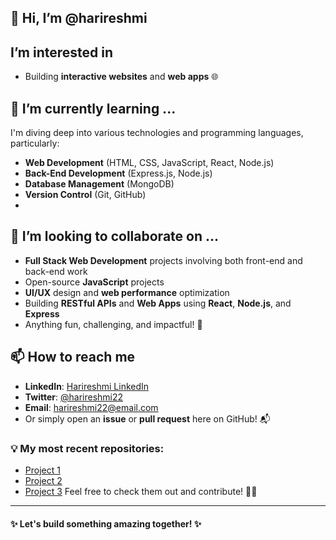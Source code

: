 ## 👋 Hi, I’m @harireshmi

## I’m interested in 
- Building **interactive websites** and **web apps** 🌐

## 🌱 I’m currently learning ...
I'm diving deep into various technologies and programming languages, particularly:
- **Web Development** (HTML, CSS, JavaScript, React, Node.js)
- **Back-End Development** (Express.js, Node.js)
- **Database Management** (MongoDB)
- **Version Control** (Git, GitHub)
- 
## 💞️ I’m looking to collaborate on ...
- **Full Stack Web Development** projects involving both front-end and back-end work
- Open-source **JavaScript** projects
- **UI/UX** design and **web performance** optimization
- Building **RESTful APIs** and **Web Apps** using **React**, **Node.js**, and **Express**
- Anything fun, challenging, and impactful! 🚀
 
## 📫 How to reach me
- **LinkedIn**: [Harireshmi LinkedIn](https://www.linkedin.com/in/harireshmi)
- **Twitter**: [@harireshmi22](https://twitter.com/harireshmi22)
- **Email**: harireshmi22@email.com
- Or simply open an **issue** or **pull request** here on GitHub! 📬

### 💡 My most recent repositories:
- [Project 1](https://github.com/harireshmi22/Game-Website.git)
- [Project 2](https://github.com/harireshmi22/Furniture-Website.git)
- [Project 3](https://github.com/harireshmi22/Bussiness-website.git)
Feel free to check them out and contribute! 👩‍💻

---

#### ✨ Let's build something amazing together! ✨
